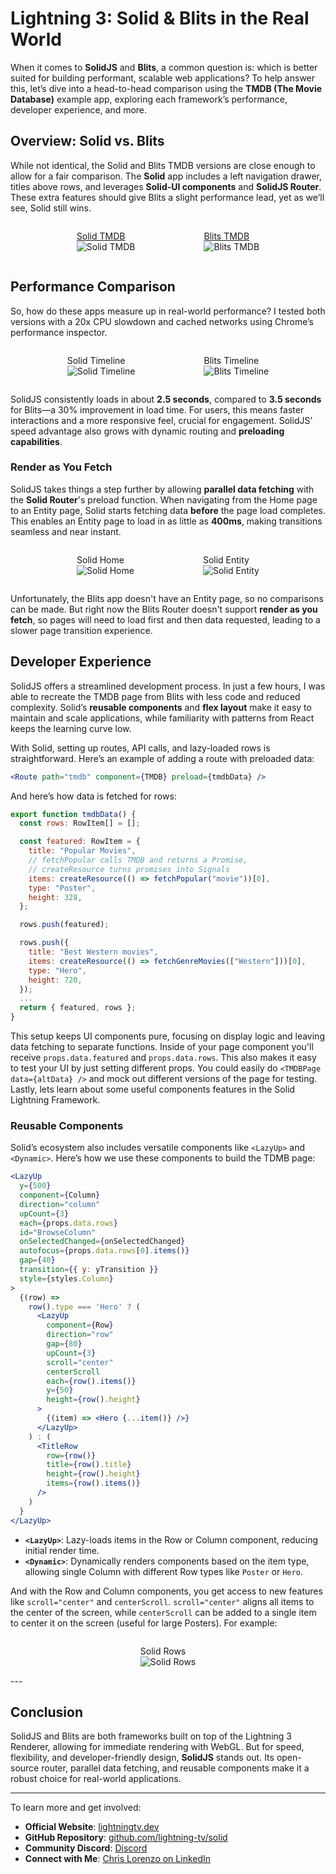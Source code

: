 <style>
  img {
      transition: transform 0.25s ease;
  }

  img:hover {
      -webkit-transform: scale(1.8);
      transform: scale(1.8);
  }
</style>

# Lightning 3: Solid & Blits in the Real World

When it comes to **SolidJS** and **Blits**, a common question is: which is better suited for building performant, scalable web applications? To help answer this, let’s dive into a head-to-head comparison using the **TMDB (The Movie Database)** example app, exploring each framework’s performance, developer experience, and more.

## Overview: Solid vs. Blits

While not identical, the Solid and Blits TMDB versions are close enough to allow for a fair comparison. The **Solid** app includes a left navigation drawer, titles above rows, and leverages **Solid-UI components** and **SolidJS Router**. These extra features should give Blits a slight performance lead, yet as we’ll see, Solid still wins.

<div style="display: flex; justify-content: center; gap: 30px">
  <figure>
    <figcaption>
      <a href="https://lightning-tv.github.io/solid-demo-app/#/tmdb" target="_blank">Solid TMDB</a>
    </figcaption>
    <img src="images/compare/Solid-TMDB.png" alt="Solid TMDB">
  </figure>

  <figure>
    <figcaption>
      <a href="https://blits-demo.lightningjs.io/#/demos/tmdb" target="_blank">Blits TMDB</a>
    </figcaption>
    <img src="images/compare/Blits-TMDB.png" alt="Blits TMDB">
  </figure>
</div>

## Performance Comparison

So, how do these apps measure up in real-world performance? I tested both versions with a 20x CPU slowdown and cached networks using Chrome’s performance inspector.

<div style="display: flex; justify-content: center; gap: 30px">
  <figure>
    <figcaption>
      Solid Timeline
    </figcaption>
    <img src="images/compare/Solid-Timeline.png" alt="Solid Timeline">
  </figure>

  <figure>
    <figcaption>
      Blits Timeline
    </figcaption>
    <img src="images/compare/Blits-Timeline.png" alt="Blits Timeline">
  </figure>
</div>

SolidJS consistently loads in about **2.5 seconds**, compared to **3.5 seconds** for Blits—a 30% improvement in load time. For users, this means faster interactions and a more responsive feel, crucial for engagement. SolidJS’ speed advantage also grows with dynamic routing and **preloading capabilities**.

### Render as You Fetch

SolidJS takes things a step further by allowing **parallel data fetching** with the **Solid Router**'s preload function. When navigating from the Home page to an Entity page, Solid starts fetching data **before** the page load completes. This enables an Entity page to load in as little as **400ms**, making transitions seamless and near instant.

<div style="display: flex; justify-content: center; gap: 30px">
  <figure>
    <figcaption>Solid Home</figcaption>
    <img src="images/compare/Solid-Home.png" alt="Solid Home">
  </figure>

  <figure>
    <figcaption>
      Solid Entity
    </figcaption>
    <img src="images/compare/Solid-Entity.png" alt="Solid Entity">
  </figure>
</div>

Unfortunately, the Blits app doesn't have an Entity page, so no comparisons can be made. But right now the Blits Router doesn't support **render as you fetch**, so pages will need to load first and then data requested, leading to a slower page transition experience.

## Developer Experience

SolidJS offers a streamlined development process. In just a few hours, I was able to recreate the TMDB page from Blits with less code and reduced complexity. Solid’s **reusable components** and **flex layout** make it easy to maintain and scale applications, while familiarity with patterns from React keeps the learning curve low.

With Solid, setting up routes, API calls, and lazy-loaded rows is straightforward. Here’s an example of adding a route with preloaded data:

```jsx
<Route path="tmdb" component={TMDB} preload={tmdbData} />
```

And here’s how data is fetched for rows:

```js
export function tmdbData() {
  const rows: RowItem[] = [];

  const featured: RowItem = {
    title: "Popular Movies",
    // fetchPopular calls TMDB and returns a Promise,
    // createResource turns promises into Signals
    items: createResource(() => fetchPopular("movie"))[0],
    type: "Poster",
    height: 328,
  };

  rows.push(featured);

  rows.push({
    title: "Best Western movies",
    items: createResource(() => fetchGenreMovies(["Western"]))[0],
    type: "Hero",
    height: 720,
  });
  ...
  return { featured, rows };
}
```

This setup keeps UI components pure, focusing on display logic and leaving data fetching to separate functions. Inside of your page component you'll receive `props.data.featured` and `props.data.rows`. This also makes it easy to test your UI by just setting different props. You could easily do `<TMDBPage data={altData} />` and mock out different versions of the page for testing. Lastly, lets learn about some useful components features in the Solid Lightning Framework.

### Reusable Components

Solid’s ecosystem also includes versatile components like `<LazyUp>` and `<Dynamic>`. Here’s how we use these components to build the TDMB page:

```jsx
<LazyUp
  y={500}
  component={Column}
  direction="column"
  upCount={3}
  each={props.data.rows}
  id="BrowseColumn"
  onSelectedChanged={onSelectedChanged}
  autofocus={props.data.rows[0].items()}
  gap={40}
  transition={{ y: yTransition }}
  style={styles.Column}
>
  {(row) =>
    row().type === 'Hero' ? (
      <LazyUp
        component={Row}
        direction="row"
        gap={80}
        upCount={3}
        scroll="center"
        centerScroll
        each={row().items()}
        y={50}
        height={row().height}
      >
        {(item) => <Hero {...item()} />}
      </LazyUp>
    ) : (
      <TitleRow
        row={row()}
        title={row().title}
        height={row().height}
        items={row().items()}
      />
    )
  }
</LazyUp>
```

- **`<LazyUp>`**: Lazy-loads items in the Row or Column component, reducing initial render time.
- **`<Dynamic>`**: Dynamically renders components based on the item type, allowing single Column with different Row types like `Poster` or `Hero`.

And with the Row and Column components, you get access to new features like `scroll="center"` and `centerScroll`. `scroll="center"` aligns all items to the center of the screen, while `centerScroll` can be added to a single item to center it on the screen (useful for large Posters). For example:

<div style="display: flex; justify-content: center; gap: 30px">
  <figure>
    <figcaption>Solid Rows</figcaption>
    <img src="images/compare/Solid-Rows.png" alt="Solid Rows">
  </figure>
</div>
---

## Conclusion

SolidJS and Blits are both frameworks built on top of the Lightning 3 Renderer, allowing for immediate rendering with WebGL. But for speed, flexibility, and developer-friendly design, **SolidJS** stands out. Its open-source router, parallel data fetching, and reusable components make it a robust choice for real-world applications.

---

To learn more and get involved:

- **Official Website**: [lightningtv.dev](https://lightningtv.dev)
- **GitHub Repository**: [github.com/lightning-tv/solid](https://github.com/lightning-tv/solid)
- **Community Discord**: [Discord](https://discord.gg/HEqckxcB)
- **Connect with Me**: [Chris Lorenzo on LinkedIn](https://www.linkedin.com/in/chris-lorenzo/)

